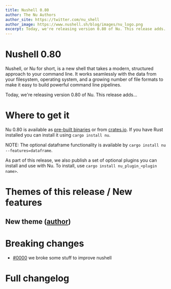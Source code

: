 ```yaml
---
title: Nushell 0.80
author: The Nu Authors
author_site: https://twitter.com/nu_shell
author_image: https://www.nushell.sh/blog/images/nu_logo.png
excerpt: Today, we're releasing version 0.80 of Nu. This release adds...
---
```


# Nushell 0.80

Nushell, or Nu for short, is a new shell that takes a modern, structured approach to your command line. It works seamlessly with the data from your filesystem, operating system, and a growing number of file formats to make it easy to build powerful command line pipelines.

Today, we're releasing version 0.80 of Nu. This release adds...

<!-- more -->

# Where to get it

Nu 0.80 is available as [pre-built binaries](https://github.com/nushell/nushell/releases/tag/0.80.0) or from [crates.io](https://crates.io/crates/nu). If you have Rust installed you can install it using `cargo install nu`.

NOTE: The optional dataframe functionality is available by `cargo install nu --features=dataframe`.

As part of this release, we also publish a set of optional plugins you can install and use with Nu. To install, use `cargo install nu_plugin_<plugin name>`.

# Themes of this release / New features

## New theme ([author](https://github.com/nushell/nushell/pulls))

# Breaking changes

- [#0000](https://github.com/nushell/nushell/pulls) we broke some stuff to improve nushell

# Full changelog
